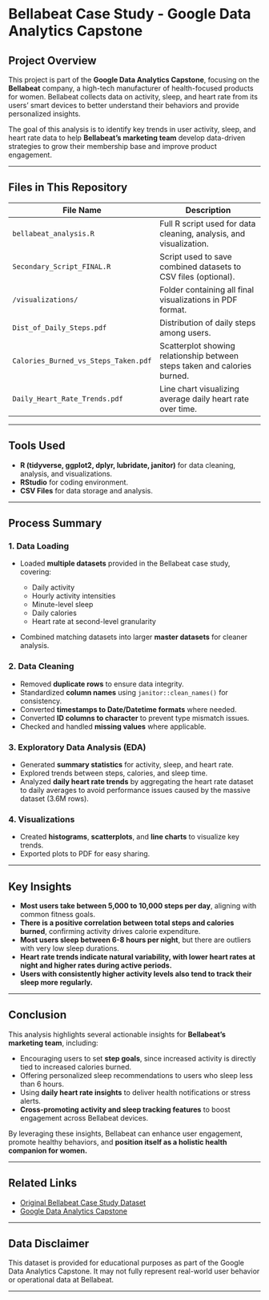 # Bellabeat Case Study - Google Data Analytics Capstone

## Project Overview

This project is part of the **Google Data Analytics Capstone**, focusing on the **Bellabeat** company, a high-tech manufacturer of health-focused products for women. Bellabeat collects data on activity, sleep, and heart rate from its users’ smart devices to better understand their behaviors and provide personalized insights.

The goal of this analysis is to identify key trends in user activity, sleep, and heart rate data to help **Bellabeat’s marketing team** develop data-driven strategies to grow their membership base and improve product engagement.

---

## Files in This Repository

| File Name                              | Description |
|--------------------------------------|-------------|
| `bellabeat_analysis.R`                | Full R script used for data cleaning, analysis, and visualization. |
| `Secondary_Script_FINAL.R`            | Script used to save combined datasets to CSV files (optional). |
| `/visualizations/`                    | Folder containing all final visualizations in PDF format. |
| `Dist_of_Daily_Steps.pdf`             | Distribution of daily steps among users. |
| `Calories_Burned_vs_Steps_Taken.pdf`  | Scatterplot showing relationship between steps taken and calories burned. |
| `Daily_Heart_Rate_Trends.pdf`         | Line chart visualizing average daily heart rate over time. |

---

## Tools Used

- **R (tidyverse, ggplot2, dplyr, lubridate, janitor)** for data cleaning, analysis, and visualizations.
- **RStudio** for coding environment.
- **CSV Files** for data storage and analysis.

---

## Process Summary

### 1. Data Loading
- Loaded **multiple datasets** provided in the Bellabeat case study, covering:
    - Daily activity
    - Hourly activity intensities
    - Minute-level sleep
    - Daily calories
    - Heart rate at second-level granularity

- Combined matching datasets into larger **master datasets** for cleaner analysis.

### 2. Data Cleaning
- Removed **duplicate rows** to ensure data integrity.
- Standardized **column names** using `janitor::clean_names()` for consistency.
- Converted **timestamps to Date/Datetime formats** where needed.
- Converted **ID columns to character** to prevent type mismatch issues.
- Checked and handled **missing values** where applicable.

### 3. Exploratory Data Analysis (EDA)
- Generated **summary statistics** for activity, sleep, and heart rate.
- Explored trends between steps, calories, and sleep time.
- Analyzed **daily heart rate trends** by aggregating the heart rate dataset to daily averages to avoid performance issues caused by the massive dataset (3.6M rows).

### 4. Visualizations
- Created **histograms**, **scatterplots**, and **line charts** to visualize key trends.
- Exported plots to PDF for easy sharing.

---

## Key Insights

- **Most users take between 5,000 to 10,000 steps per day**, aligning with common fitness goals.
- **There is a positive correlation between total steps and calories burned**, confirming activity drives calorie expenditure.
- **Most users sleep between 6-8 hours per night**, but there are outliers with very low sleep durations.
- **Heart rate trends indicate natural variability, with lower heart rates at night and higher rates during active periods.**
- **Users with consistently higher activity levels also tend to track their sleep more regularly.**

---

## Conclusion

This analysis highlights several actionable insights for **Bellabeat’s marketing team**, including:

- Encouraging users to set **step goals**, since increased activity is directly tied to increased calories burned.
- Offering personalized sleep recommendations to users who sleep less than 6 hours.
- Using **daily heart rate insights** to deliver health notifications or stress alerts.
- **Cross-promoting activity and sleep tracking features** to boost engagement across Bellabeat devices.

By leveraging these insights, Bellabeat can enhance user engagement, promote healthy behaviors, and **position itself as a holistic health companion for women.**

---

## Related Links

- [Original Bellabeat Case Study Dataset](https://www.kaggle.com/arashnic/fitbit)
- [Google Data Analytics Capstone](https://www.coursera.org/professional-certificates/google-data-analytics)

---

## Data Disclaimer

This dataset is provided for educational purposes as part of the Google Data Analytics Capstone. It may not fully represent real-world user behavior or operational data at Bellabeat.

---


